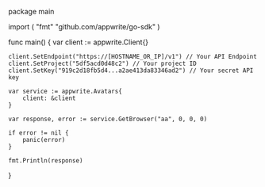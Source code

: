 package main

import (
    "fmt"
    "github.com/appwrite/go-sdk"
)

func main() {
    var client := appwrite.Client{}

    client.SetEndpoint("https://[HOSTNAME_OR_IP]/v1") // Your API Endpoint
    client.SetProject("5df5acd0d48c2") // Your project ID
    client.SetKey("919c2d18fb5d4...a2ae413da83346ad2") // Your secret API key

    var service := appwrite.Avatars{
        client: &client
    }

    var response, error := service.GetBrowser("aa", 0, 0, 0)

    if error != nil {
        panic(error)
    }

    fmt.Println(response)
}